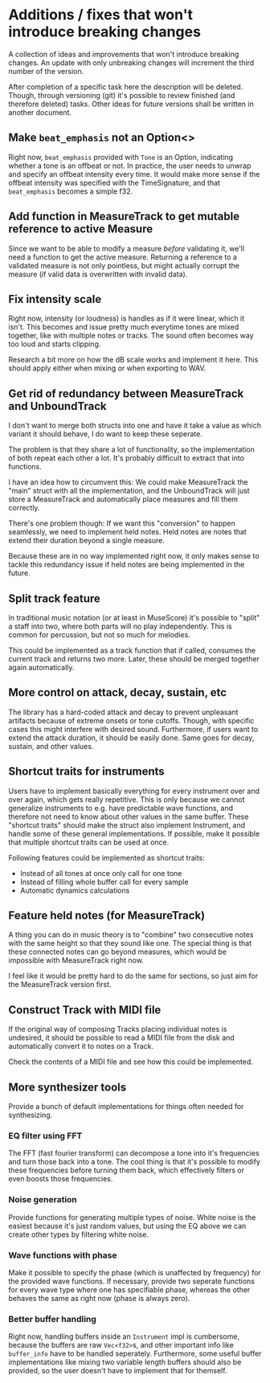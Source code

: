 # Additions / fixes that won't introduce breaking changes

A collection of ideas and improvements that won't introduce breaking changes.
An update with only unbreaking changes will increment the third number of the
version.

After completion of a specific task here the description will be deleted.
Though, through versioning (git) it's possible to review finished (and therefore
deleted) tasks. Other ideas for future versions shall be written in another
document.

## Make `beat_emphasis` not an Option<>

Right now, `beat_emphasis` provided with `Tone` is an Option, indicating whether
a tone is an offbeat or not. In practice, the user needs to unwrap and specify
an offbeat intensity every time. It would make more sense if the offbeat
intensity was specified with the TimeSignature, and that `beat_emphasis` becomes
a simple f32.

## Add function in MeasureTrack to get mutable reference to active Measure

Since we want to be able to modify a measure *before* validating it, we'll need
a function to get the active measure. Returning a reference to a validated
measure is not only pointless, but might actually corrupt the measure (if
valid data is overwritten with invalid data).

## Fix intensity scale

Right now, intensity (or loudness) is handles as if it were linear, which it
isn't. This becomes and issue pretty much everytime tones are mixed together,
like with multiple notes or tracks. The sound often becomes way too loud and
starts clipping.

Research a bit more on how the dB scale works and implement it here. This
should apply either when mixing or when exporting to WAV.

## Get rid of redundancy between MeasureTrack and UnboundTrack

I don't want to merge both structs into one and have it take a value as which
variant it should behave, I do want to keep these seperate.

The problem is that they share a lot of functionality, so the implementation
of both repeat each other a lot. It's probably difficult to extract that into
functions.

I have an idea how to circumvent this: We could make MeasureTrack the "main"
struct with all the implementation, and the UnboundTrack will just store a
MeasureTrack and automatically place measures and fill them correctly.

There's one problem though: If we want this "conversion" to happen seamlessly,
we need to implement held notes. Held notes are notes that extend their duration
beyond a single measure.

Because these are in no way implemented right now, it only makes sense to tackle
this redundancy issue if held notes are being implemented in the future.

## Split track feature

In traditional music notation (or at least in MuseScore) it's possible to
"split" a staff into two, where both parts will no play independently. This
is common for percussion, but not so much for melodies.

This could be implemented as a track function that if called, consumes the
current track and returns two more. Later, these should be merged together
again automatically.

## More control on attack, decay, sustain, etc

The library has a hard-coded attack and decay to prevent unpleasant artifacts
because of extreme onsets or tone cutoffs. Though, with specific cases this
might interfere with desired sound. Furthermore, if users want to extend the
attack duration, it should be easily done. Same goes for decay, sustain, and
other values.

## Shortcut traits for instruments

Users have to implement basically everything for every instrument over and over
again, which gets really repetitive. This is only because we cannot generalize
instruments to e.g. have predictable wave functions, and therefore not need to
know about other values in the same buffer. These "shortcut traits" should make
the struct also implement Instrument, and handle some of these general
implementations. If possible, make it possible that multiple shortcut traits
can be used at once.

Following features could be implemented as shortcut traits:

- Instead of all tones at once only call for one tone
- Instead of filling whole buffer call for every sample
- Automatic dynamics calculations

## Feature held notes (for MeasureTrack)

A thing you can do in music theory is to "combine" two consecutive notes with
the same height so that they sound like one. The special thing is that these
connected notes can go beyond measures, which would be impossible with
MeasureTrack right now.

I feel like it would be pretty hard to do the same for sections, so just aim
for the MeasureTrack version first.

## Construct Track with MIDI file

If the original way of composing Tracks placing individual notes is undesired,
it should be possible to read a MIDI file from the disk and automatically
convert it to notes on a Track.

Check the contents of a MIDI file and see how this could be implemented.

## More synthesizer tools

Provide a bunch of default implementations for things often needed for
synthesizing.

### EQ filter using FFT

The FFT (fast fourier transform) can decompose a tone into it's frequencies and
turn those back into a tone. The cool thing is that it's possible to modify
these frequencies before turning them back, which effectively filters or even
boosts those frequencies.

### Noise generation

Provide functions for generating multiple types of noise. White noise is the
easiest because it's just random values, but using the EQ above we can create
other types by filtering white noise.

### Wave functions with phase

Make it possible to specify the phase (which is unaffected by frequency) for
the provided wave functions. If necessary, provide two seperate functions for
every wave type where one has specifiable phase, whereas the other behaves the
same as right now (phase is always zero).

### Better buffer handling

Right now, handling buffers inside an `Instrument` impl is cumbersome, because
the buffers are raw `Vec<f32>`s, and other important info like `buffer_info`
have to be handled seperately. Furthermore, some useful buffer implementations
like mixing two variable length buffers should also be provided, so the user
doesn't have to implement that for themself.
